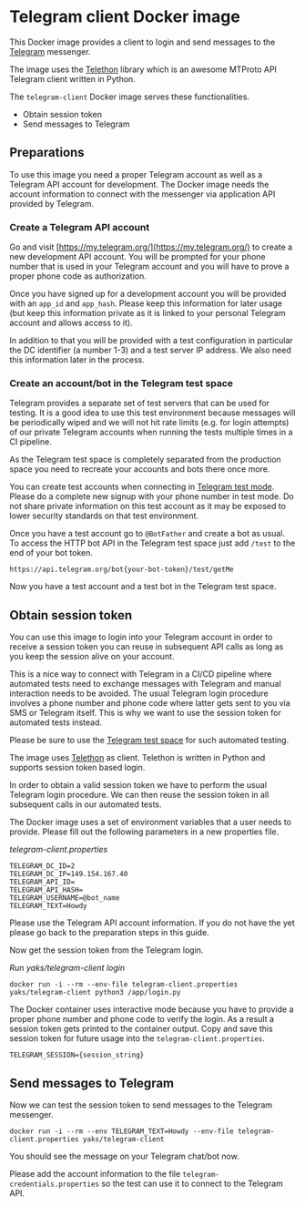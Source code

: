 # Telegram client Docker image

This Docker image provides a client to login and send messages to the [Telegram](https://telegram.org/) messenger.

The image uses the [Telethon](https://github.com/LonamiWebs/Telethon) library which is an awesome MTProto API Telegram client written
in Python.

The `telegram-client` Docker image serves these functionalities.

* Obtain session token
* Send messages to Telegram

## Preparations

To use this image you need a proper Telegram account as well as a Telegram API account for development. The Docker image needs the account 
information to connect with the messenger via application API provided by Telegram.

### Create a Telegram API account

Go and visit [https://my.telegram.org/](https://my.telegram.org/) to create a new development API account. You will be prompted for your phone number that
 is used in your Telegram account and you will have to prove a proper phone code as authorization. 
 
Once you have signed up for a development account you will be provided with an `app_id` and `app_hash`. Please keep 
 this information for later usage (but keep this information private as it is linked to your personal Telegram account and allows access to it).
 
In addition to that you will be provided with a test configuration in particular the DC identifier (a number 1-3) and a test server IP address. 
We also need this information later in the process.

### Create an account/bot in the Telegram test space

Telegram provides a separate set of test servers 
that can be used for testing. It is a good idea to use this test environment because messages will be periodically wiped 
and we will not hit rate limits (e.g. for login attempts) of our private Telegram accounts when running the tests multiple 
times in a CI pipeline.

As the Telegram test space is completely separated from the production space you need to recreate your accounts and bots there once more. 

You can create test accounts when connecting in [Telegram test mode](https://web.telegram.org/?test=1).
Please do a complete new signup with your phone number in test mode. Do not share private information on this test account 
as it may be exposed to lower security standards on that test environment.

Once you have a test account go to `@BotFather` and create a bot as usual. To access the HTTP bot API in the Telegram test 
space just add `/test` to the end of your bot token.

```
https://api.telegram.org/bot{your-bot-token}/test/getMe
``` 

Now you have a test account and a test bot in the Telegram test space.

## Obtain session token

You can use this image to login into your Telegram account in order to receive a session token you can reuse in subsequent API calls
as long as you keep the session alive on your account.

This is a nice way to connect with Telegram in a CI/CD pipeline where automated tests need to exchange messages
with Telegram and manual interaction needs to be avoided. The usual Telegram login procedure involves a phone number and 
phone code where latter gets sent to you via SMS or Telegram itself. This is why we want to use the session token for 
automated tests instead. 

Please be sure to use the [Telegram test space](https://web.telegram.org/?test=1) for such automated testing. 

The image uses [Telethon](https://docs.telethon.dev/en/latest/) as client. Telethon is written in Python and supports 
session token based login.

In order to obtain a valid session token we have to perform the usual Telegram login procedure. We can then reuse the session 
token in all subsequent calls in our automated tests. 

The Docker image uses a set of environment variables that a user needs to provide. Please fill out the following parameters 
in a new properties file.

_telegram-client.properties_
```
TELEGRAM_DC_ID=2
TELEGRAM_DC_IP=149.154.167.40
TELEGRAM_API_ID=
TELEGRAM_API_HASH=
TELEGRAM_USERNAME=@bot_name
TELEGRAM_TEXT=Howdy
```            

Please use the Telegram API account information. If you do not have the yet please go back to the preparation steps in this guide.

Now get the session token from the Telegram login.
 
_Run yaks/telegram-client login_
```shell script
docker run -i --rm --env-file telegram-client.properties yaks/telegram-client python3 /app/login.py
```

The Docker container uses interactive mode because you have to provide a proper phone number and phone code to verify the login. 
As a result a session token gets printed to the container output. Copy and save this session token for future usage into the `telegram-client.properties`.

```
TELEGRAM_SESSION={session_string}
```

## Send messages to Telegram

Now we can test the session token to send messages to the Telegram messenger.

```shell script
docker run -i --rm --env TELEGRAM_TEXT=Howdy --env-file telegram-client.properties yaks/telegram-client
```

You should see the message on your Telegram chat/bot now.

Please add the account information to the file `telegram-credentials.properties` so the test
can use it to connect to the Telegram API.
